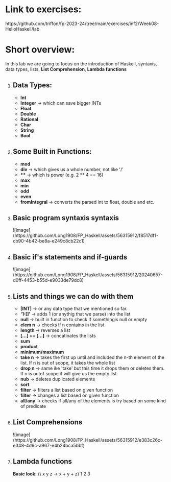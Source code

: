 <h1>Link to exercises:</h1>
<p>https://github.com/triffon/fp-2023-24/tree/main/exercises/inf2/Week08-HelloHaskell/lab</p>
<h1>Short overview: </h1>
<p>In this lab we are going to focus on the introduction of Haskell, syntaxis, data types, lists, <b>List Comprehension</b>, <b>Lambda functions</b> </br>
<ol>
  <li>
    <h2>Data Types:</h2>
      <ul>
        <li><b>Int</b></li>
        <li><b>Integer</b> -> which can save bigger INTs</li>
        <li><b>Float</b></li>
        <li><b>Double</b></li>
        <li><b>Rational</b></li>
        <li><b>Char</b></li>
        <li><b>String</b></li>
        <li><b>Bool</b></li>
      </ul>
  </li>
  <li>
    <h2>Some Built in Functions:</h2>
      <ul>
        <li><b>mod</b></li>
        <li><b>div</b> -> which gives us a whole number, not like '/'</li>
        <li><b>**</b> -> which is power (e.g. 2 ** 4 == 16)</li>
        <li><b>max</b></li>
        <li><b>min</b></li>
        <li><b>odd</b></li>
        <li><b>even</b></li>
        <li><b>fromIntegral</b> -> converts the parsed int to float, double and etc.</li>
      </ul>
  </li>
  <li>
    <h2>Basic program syntaxis syntaxis</h2>
    ![image](https://github.com/Long1908/FP_Haskell/assets/56315912/f8517df1-cb90-4b42-be8a-e249c8cb22c1)  
  </li>
  <li>
    <h2>Basic if's statements and if-guards</h2>
    ![image](https://github.com/Long1908/FP_Haskell/assets/56315912/20240657-d0ff-4453-b55d-e9033de79dc8)
  </li>
  <li>
    <h2>Lists and things we can do with them</h2>
      <ul>
        <li><b>[INT]</b> -> or any data type that we mentioned so far.</li>
        <li><b>'1:[]'</b> -> adds 1 (or anythig that we parse) into the list</li>
        <li><b>null</b> -> built in function to check if somethingis null or empty</li>
        <li><b>elem n</b> -> checks if n contains in the list</li>
        <li><b>length </b> -> reverses a list</li>
        <li><b>[...] ++ [...]</b> -> concatinates the lists</li>
        <li><b>sum</b></li>
        <li><b>product</b></li>
        <li><b>minimum/maximum</b></li>
        <li><b>take n</b> -> takes the first up until and included the n-th element of the list. If n is out of scope, it takes the whole list</li>
        <li><b>drop n</b> -> same ike 'take' but this time it drops them or deletes them. If n is outof scope it will give us the empty list</li>
        <li><b>nub</b> -> deletes duplicated elements</li> 
        <li><b>sort</b></li>
        <li><b>filter</b> -> filters a list based on given function</li>
        <li><b>filter</b> -> changes a list based on given function</li>
        <li><b>all/any</b> -> checks if all/any of the elements is try based on some kind of predicate</li>
      </ul>
  </li>
  <li>
    <h2>List Comprehensions</h2>
    ![image](https://github.com/Long1908/FP_Haskell/assets/56315912/e383c26c-e348-4d6c-a967-e4b24bca5bbf)
  </li>
  <li>
    <h2>Lambda functions</h2>
    <p><b>Basic look:</b> (\ x y z -> x + y + z) 1 2 3</p>
  </li>
</ol>
